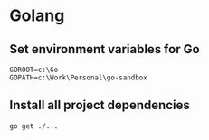 # Golang

## Set environment variables for Go
```
GOROOT=c:\Go
GOPATH=c:\Work\Personal\go-sandbox
```

## Install all project dependencies
```
go get ./...
```
